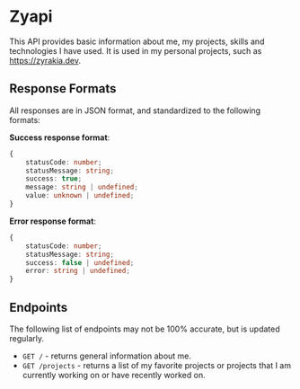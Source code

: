 # Zyapi

This API provides basic information about me, my projects, skills and technologies I have used. It is used in my personal projects, such as https://zyrakia.dev.

## Response Formats

All responses are in JSON format, and standardized to the following formats:

**Success response format**:

```ts
{
	statusCode: number;
	statusMessage: string;
	success: true;
	message: string | undefined;
	value: unknown | undefined;
}
```

**Error response format**:

```ts
{
	statusCode: number;
	statusMessage: string;
	success: false | undefined;
	error: string | undefined;
}
```

## Endpoints

The following list of endpoints may not be 100% accurate, but is updated regularly.

-   `GET /` - returns general information about me.
-   `GET /projects` - returns a list of my favorite projects or projects that I am currently working on or have recently worked on.
